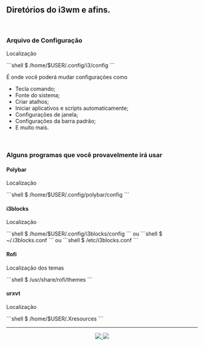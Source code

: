 <h2>Diretórios do i3wm e afins.</h2>

<br>

<h3>Arquivo de Configuração</h3>

<p>Localização</p>
```shell
$ /home/$USER/.config/i3/config
```

<p>É onde você poderá mudar configurações como</p>
<ul>
	<li>Tecla comando;</li>
	<li>Fonte do sistema;</li>
	<li>Criar atalhos;</li>
	<li>Iniciar aplicativos e scripts automaticamente;</li>
	<li>Configurações de janela;</li>
	<li>Configurações da barra padrão;</li>
	<li>E muito mais.</li>
</ul>

<br>

<h3>Alguns programas que você provavelmente irá usar</h3>

<h4>Polybar</h4>
<p>Localização</p>
```shell
$ /home/$USER/.config/polybar/config
```

<h4>i3blocks</h4>
<p>Localização</p>
```shell
$ /home/$USER/.config/i3blocks/config
```
ou
```shell
$ ~/.i3blocks.conf
```
ou
```shell
$ /etc/i3blocks.conf
```

<h4>Rofi</h4>
<p>Localização dos temas</p>
```shell
$ /usr/share/rofi/themes
```

<h4>urxvt</h4>
<p>Localização</p>
```shell
$ /home/$USER/.Xresources
```

<hr>

<p align="center">
	<a href="1.3-Comandos_sobrevivencia.md">
	  <img src="https://img.shields.io/badge/voltar-red?&style=for-the-badge"/>
	</a>
	<a href="../02 - Usabilidade/2.1-Abrindo_processos.md">
	  <img src="https://img.shields.io/badge/próximo tópico-blue?&style=for-the-badge"/>
	</a>
</p>